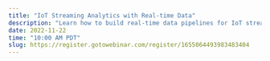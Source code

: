 ```yaml
---
title: "IoT Streaming Analytics with Real-time Data"
description: "Learn how to build real-time data pipelines for IoT streaming analytics."
date: 2022-11-22
time: "10:00 AM PDT"
slug: https://register.gotowebinar.com/register/1655064493983483404
---
```

